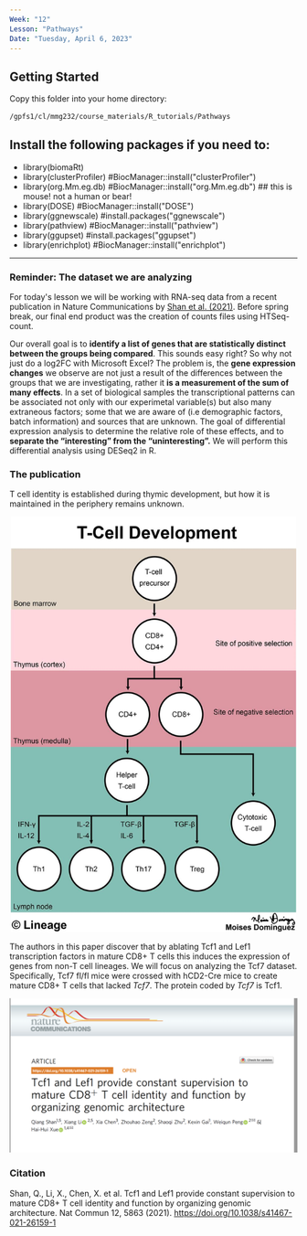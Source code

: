 ```yaml
---
Week: "12" 
Lesson: "Pathways"
Date: "Tuesday, April 6, 2023"
---
```


## Getting Started 

Copy this folder into your home directory:

```bash 
/gpfs1/cl/mmg232/course_materials/R_tutorials/Pathways
```

## Install the following packages if you need to:   

+ library(biomaRt)
+ library(clusterProfiler) #BiocManager::install("clusterProfiler")
+ library(org.Mm.eg.db) #BiocManager::install("org.Mm.eg.db") ## this is mouse! not a human or bear!
+ library(DOSE) #BiocManager::install("DOSE")
+ library(ggnewscale) #install.packages("ggnewscale")
+ library(pathview) #BiocManager::install("pathview")
+ library(ggupset) #install.packages("ggupset")
+ library(enrichplot) #BiocManager::install("enrichplot")

***

### Reminder: The dataset we are analyzing 

For today's lesson we will be working with RNA-seq data from a recent publication in Nature Communications by [Shan et al. (2021)](https://doi.org/10.1038/s41467-021-26159-1). Before spring break, our final end product was the creation of counts files using HTSeq-count. 

Our overall goal is to **identify a list of genes that are statistically distinct between the groups being compared**. This sounds easy right? So why not just do a log2FC with Microsoft Excel? The problem is, the **gene expression changes** we observe are not just a result of the differences between the groups that we are investigating, rather it **is a measurement of the sum of many effects**. In a set of biological samples the transcriptional patterns can be associated not only with our experimetal variable(s) but also many extraneous factors; some that we are aware of (i.e demographic factors, batch information) and sources that are unknown. The goal of differential expression analysis to determine the relative role of these effects, and to **separate the “interesting” from the “uninteresting”.** We will perform this differential analysis using DESeq2 in R. 

### The publication
 
 T cell identity is established during thymic development, but how it is maintained in the periphery remains unknown. 
 
 <p align="center">
<img src="../img/tcell_dev.jpg" width="500">
</p>
 
 The authors in this paper discover that by ablating Tcf1 and Lef1 transcription factors in mature CD8+ T cells this induces the expression of genes from non-T cell lineages. We will focus on analyzing the Tcf7 dataset. Specifically, Tcf7 fl/fl mice were crossed with hCD2-Cre mice to create mature CD8+ T cells that lacked *Tcf7*. The protein coded by *Tcf7* is Tcf1. 

<p align="center">
<img src="../img/graphical_abstract.png" width="800">
</p>



### Citation 
Shan, Q., Li, X., Chen, X. et al. Tcf1 and Lef1 provide constant supervision to mature CD8+ T cell identity and function by organizing genomic architecture. Nat Commun 12, 5863 (2021). https://doi.org/10.1038/s41467-021-26159-1

